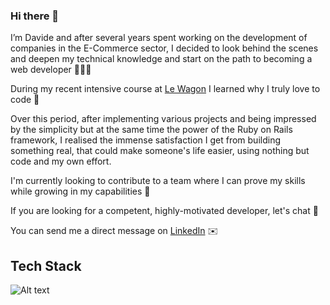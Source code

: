 ### Hi there 👋

I’m Davide and after several years spent working on the development of companies in the E-Commerce sector, I decided to look behind the scenes and deepen my technical knowledge and start on the path to becoming a web developer 👨🏻‍💻

During my recent intensive course at [Le Wagon](https://www.lewagon.com/web-development-course/full-time) I learned why I truly love to code 💜

Over this period, after implementing various projects and being impressed by the simplicity but at the same time the power of the Ruby on Rails framework, I realised the immense satisfaction I get from building something real, that could make someone's life easier, using nothing but code and my own effort.

I'm currently looking to contribute to a team where I can prove my skills while growing in my capabilities 🚀

If you are looking for a competent, highly-motivated developer, let's chat 💬

You can send me a direct message on [LinkedIn](https://www.linkedin.com/in/davide-tello/) ✉️

## Tech Stack

<img title="a title" alt="Alt text" src="https://s3.us-west-2.amazonaws.com/secure.notion-static.com/0c133270-2601-4258-85ba-1d30707a4d0e/Web_Dev_Icons_1.png?X-Amz-Algorithm=AWS4-HMAC-SHA256&X-Amz-Credential=AKIAT73L2G45O3KS52Y5%2F20210319%2Fus-west-2%2Fs3%2Faws4_request&X-Amz-Date=20210319T103552Z&X-Amz-Expires=86400&X-Amz-Signature=bc706e6cdd879835ae8d23178f8826fd791b217bd1e3186414a886adbd2ab79e&X-Amz-SignedHeaders=host&response-content-disposition=filename%20%3D%22Web_Dev_Icons_1.png%22">
